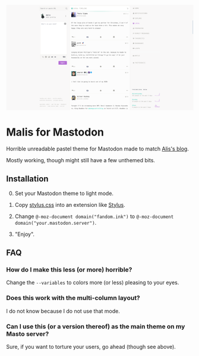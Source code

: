 ![Horrible.](https://raw.githubusercontent.com/alisinfinite/malis-fink/main/malis.png)

# Malis for Mastodon
Horrible unreadable pastel theme for Mastodon made to match [Alis's blog](https://alis.me).

Mostly working, though might still have a few unthemed bits.

## Installation

0. Set your Mastodon theme to light mode.

1. Copy [stylus.css](https://github.com/alisinfinite/malis-fink/blob/main/stylus.css) into an extension like [Stylus](https://addons.mozilla.org/en-US/firefox/addon/styl-us/).

2. Change `@-moz-document domain("fandom.ink")` to `@-moz-document domain("your.mastodon.server")`.

3. "Enjoy".

## FAQ

### How do I make this less (or more) horrible?

Change the `--variables` to colors more (or less) pleasing to your eyes.

### Does this work with the multi-column layout?

I do not know because I do not use that mode.

### Can I use this (or a version thereof) as the main theme on my Masto server?

Sure, if you want to torture your users, go ahead (though see above).
